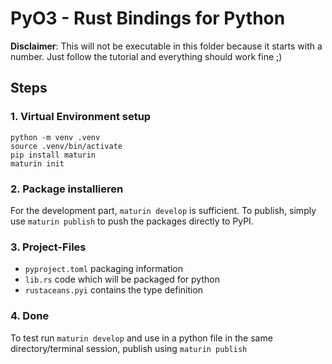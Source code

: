 # PyO3 - Rust Bindings for Python
**Disclaimer**: This will not be executable in this folder because it starts with a number. Just follow the tutorial and everything should work fine ;)

## Steps

### 1. Virtual Environment setup

```
python -m venv .venv
source .venv/bin/activate
pip install maturin
maturin init
```

### 2. Package installieren

For the development part, `maturin develop` is sufficient. To publish, simply use `maturin publish` to push the packages directly to PyPI.

### 3. Project-Files

- `pyproject.toml` packaging information
- `lib.rs` code which will be packaged for python
- `rustaceans.pyi` contains the type definition

### 4. Done
To test run `maturin develop` and use in a python file in the same directory/terminal session, publish using `maturin publish`